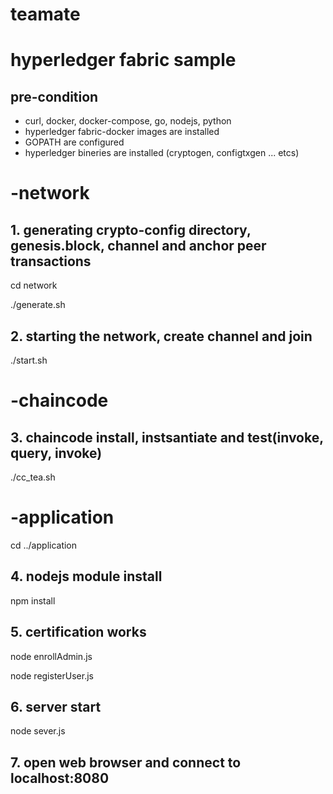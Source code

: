 # teamate

# hyperledger fabric sample 

## pre-condition
* curl, docker, docker-compose, go, nodejs, python 
* hyperledger fabric-docker images are installed
* GOPATH are configured
* hyperledger bineries are installed (cryptogen, configtxgen ... etcs)

# -network
## 1. generating crypto-config directory, genesis.block, channel and anchor peer transactions
cd network

./generate.sh

## 2. starting the network, create channel and join 
./start.sh

# -chaincode
## 3. chaincode install, instsantiate and test(invoke, query, invoke)
./cc_tea.sh

# -application
cd ../application

## 4. nodejs module install
npm install

## 5. certification works
node enrollAdmin.js

node registerUser.js

## 6. server start
node sever.js

## 7. open web browser and connect to localhost:8080


